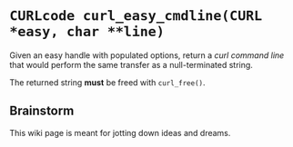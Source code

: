 # `CURLcode curl_easy_cmdline(CURL *easy, char **line)`

Given an easy handle with populated options, return a *curl command line* that
would perform the same transfer as a null-terminated string.

The returned string **must** be freed with `curl_free()`.

## Brainstorm

This wiki page is meant for jotting down ideas and dreams.